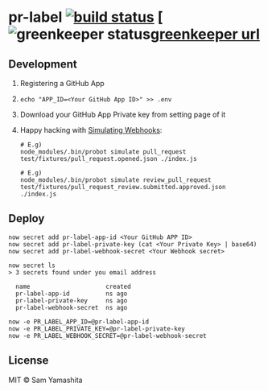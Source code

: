 [build badge]: https://travis-ci.org/sotayamashita/pr-label.svg?branch=master
[build url]:   https://travis-ci.org/sotayamashita/pr-label
[greenkeeper badge]:  https://badges.greenkeeper.io/sotayamashita/pr-label.svg
[greenkeeper url]:    https://greenkeeper.io/

# pr-label [![build status][build badge]][build url] [![greenkeeper status][greenkeeper badge][greenkeeper url]

## Development

1. Registering a GitHub App
2. `echo "APP_ID=<Your GitHub App ID>" >> .env`
3. Download your GitHub App Private key from setting page of it
4. Happy hacking with [Simulating Webhooks](https://probot.github.io/docs/simulating-webhooks/):

   ```
   # E.g)
   node_modules/.bin/probot simulate pull_request test/fixtures/pull_request.opened.json ./index.js

   # E.g)
   node_modules/.bin/probot simulate review_pull_request test/fixtures/pull_request_review.submitted.approved.json ./index.js
   ```

## Deploy

```
now secret add pr-label-app-id <Your GitHub APP ID>
now secret add pr-label-private-key (cat <Your Private Key> | base64)
now secret add pr-label-webhook-secret <Your Webhook secret>

now secret ls
> 3 secrets found under you email address

  name                     created
  pr-label-app-id          ns ago
  pr-label-private-key     ns ago
  pr-label-webhook-secret  ns ago
```

```
now -e PR_LABEL_APP_ID=@pr-label-app-id
now -e PR_LABEL_PRIVATE_KEY=@pr-label-private-key
now -e PR_LABEL_WEBHOOK_SECRET=@pr-label-webhook-secret
```

## License

MIT © Sam Yamashita
